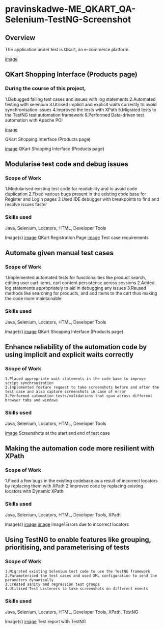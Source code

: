 # pravinskadwe-ME_QKART_QA-Selenium-TestNG-Screenshot

## Overview
The application under test is QKart, an e-commerce platform.

[image](https://directus.crio.do/assets/e8f0f67a-82db-4fba-bf63-aea7763e233f?)

## QKart Shopping Interface (Products page)

### During the course of this project,
  1.Debugged failing test cases and issues with log statements
  2.Automated testing with selenium
  3.Utilised implicit and explicit waits correctly to avoid synchronisation issues
  4.Improved the tests with XPath
  5.Migrated tests to the TestNG test automation framework
  6.Performed Data-driven test automation with Apache POI

[image](https://directus.crio.do/assets/e8f0f67a-82db-4fba-bf63-aea7763e233f?)

QKart Shopping Interface (Products page)

[image](https://directus.crio.do/assets/de3cc7eb-1abb-4d34-b6cc-03428ef616a5?)
QKart Shopping Interface (Products page)

## Modularise test code and debug issues

### Scope of Work
  1.Modularised existing test code for readability and to avoid code duplication
  2.Fixed various bugs present in the existing code base for Register and Login pages
  3.Used IDE debugger with breakpoints to find and resolve issues faster

### Skills used
Java, Selenium, Locators, HTML, Developer Tools

Image(s)
[image](https://directus.crio.do/assets/05b9437e-79df-473d-aed3-a6198a028c1e?)
QKart Registration Page
[image](https://directus.crio.do/assets/10efc19d-f0a3-439b-a702-52ec7b3fa010?)
Test case requirements

## Automate given manual test cases
### Scope of Work
  1.Implemented automated tests for functionalities like product search, editing user cart items, cart content persistence across sessions
  2.Added log statements appropriately to aid in debugging any issues
  3.Reused methods like searching for products, and add items to the cart thus making the code more maintainable

### Skills used
Java, Selenium, Locators, HTML, Developer Tools

Image(s)
[image](https://directus.crio.do/assets/311a307e-4596-48c2-84cc-406d746fa4f3?)
QKart Shopping Interface (Products page)

## Enhance reliability of the automation code by using implicit and explicit waits correctly
### Scope of Work
	1.Placed appropriate wait statements in the code base to improve script synchronization
	2.Implemented feature request to take screenshots before and after the test case and also capture screenshots in case of error
	3.Performed automation tests/validations that span across different browser tabs and windows

### Skills used
Java, Selenium, Locators, HTML, Developer Tools

[image](https://directus.crio.do/assets/75823f7d-4aa9-4e1a-bd5b-2d53fc0ac114?)
Screenshots at the start and end of test case

## Making the automation code more resilient with XPath
### Scope of Work
  1.Fixed a few bugs in the existing codebase as a result of incorrect locators by replacing them with XPath
  2.Improved code by replacing existing locators with Dynamic XPath

### Skills used
Java, Selenium, Locators, HTML, Developer Tools, XPath

Image(s)
[image](https://directus.crio.do/assets/ac9b2a10-d06b-4132-a9ea-c12748b264fa?)
[image](https://directus.crio.do/assets/fdecd058-f439-4d2d-8b1c-5aaba9f2f166?)
Image1Errors due to incorrect locators


## Using TestNG to enable features like grouping, prioritising, and parameterising of tests
### Scope of Work
	1.Migrated existing Selenium test code to use the TestNG framework
	2.Parameterised the test cases and used XML configuration to send the parameters dynamically
	3.Created sanity and regression test groups
	4.Utilised Test Listeners to take screenshots on different events

### Skills used
Java, Selenium, Locators, HTML, Developer Tools, XPath, TestNG

Image(s)
[image](https://directus.crio.do/assets/fc7a4e0f-3981-4f98-8711-052a0b30f50e?)
Test report with TestNG
